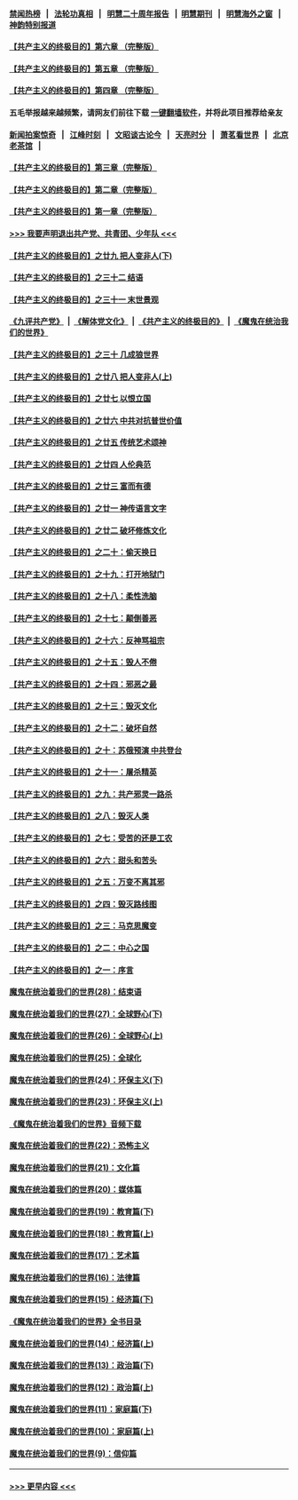 #### [禁闻热榜](热点新闻.md?=0)  &nbsp;&nbsp;|&nbsp;&nbsp; [法轮功真相](https://github.com/gfw-breaker/truth/blob/master/README.md?=0) &nbsp;&nbsp;|&nbsp;&nbsp; [明慧二十周年报告](https://github.com/gfw-breaker/mh-reports/blob/master/README.md?=0) &nbsp;&nbsp;|&nbsp;&nbsp;[明慧期刊](https://github.com/gfw-breaker/mh-qikan) &nbsp;&nbsp;|&nbsp;&nbsp; [明慧海外之窗](https://github.com/gfw-breaker/mh-news/blob/master/README.md?=0) &nbsp;&nbsp;|&nbsp;&nbsp; [神韵特别报道](https://github.com/gfw-breaker/mh-news/blob/master/shenyun.md?=0)
#### [【共产主义的终极目的】第六章 （完整版）](../pages/nsc422/n11428913.md?t=03150102) 
#### [【共产主义的终极目的】第五章 （完整版）](../pages/nsc422/n11428912.md?t=03150102) 
#### [【共产主义的终极目的】第四章 （完整版）](../pages/nsc422/n11428907.md?t=03150102) 
#### 五毛举报越来越频繁，请网友们前往下载 [一键翻墙软件](https://github.com/gfw-breaker/ssr-accounts)，并将此项目推荐给亲友
#### [新闻拍案惊奇](https://github.com/gfw-breaker/banned-news/blob/master/pages/link4.md) &nbsp;&nbsp;|&nbsp;&nbsp; [江峰时刻](https://github.com/gfw-breaker/banned-news/blob/master/pages/link4.md) &nbsp;&nbsp;|&nbsp;&nbsp; [文昭谈古论今](https://github.com/gfw-breaker/banned-news/blob/master/pages/link4.md) &nbsp;&nbsp;|&nbsp;&nbsp; [天亮时分](https://github.com/gfw-breaker/banned-news/blob/master/pages/link4.md) &nbsp;&nbsp;|&nbsp;&nbsp; [萧茗看世界](https://github.com/gfw-breaker/banned-news/blob/master/pages/link4.md) &nbsp;&nbsp;|&nbsp;&nbsp; [北京老茶馆](https://github.com/gfw-breaker/banned-news/blob/master/pages/link4.md) &nbsp;&nbsp;|&nbsp;&nbsp; 
#### [【共产主义的终极目的】第三章（完整版）](../pages/nsc422/n11428848.md?t=03150102) 
#### [【共产主义的终极目的】第二章（完整版）](../pages/nsc422/n11428831.md?t=03150102) 
#### [【共产主义的终极目的】第一章（完整版）](../pages/nsc422/n11417651.md?t=03150102) 
#### [>>> 我要声明退出共产党、共青团、少年队 <<<](https://github.com/begood0513/goodnews/blob/master/quit/letter.md) 
#### [【共产主义的终极目的】之廿九 把人变非人(下)](../pages/nsc422/n11344140.md?t=03150102) 
#### [【共产主义的终极目的】之三十二 结语](../pages/nsc422/n11360535.md?t=03150102) 
#### [【共产主义的终极目的】之三十一 末世景观](../pages/nsc422/n11351129.md?t=03150102) 
#### [《九评共产党》](https://github.com/begood0513/9ping.md/blob/master/README.md) &nbsp;|&nbsp; [《解体党文化》](../../../../jtdwh.md/blob/master/README.md)  &nbsp;|&nbsp; [《共产主义的终极目的》](../../../../gczydzjmd.md/blob/master/README.md) &nbsp;|&nbsp; [《魔鬼在统治我们的世界》](../../../../mgztzwmdsj.md/blob/master/README.md) 
#### [【共产主义的终极目的】之三十 几成狼世界](../pages/nsc422/n11348280.md?t=03150102) 
#### [【共产主义的终极目的】之廿八 把人变非人(上)](../pages/nsc422/n11340492.md?t=03150102) 
#### [【共产主义的终极目的】之廿七 以恨立国](../pages/nsc422/n11336944.md?t=03150102) 
#### [【共产主义的终极目的】之廿六 中共对抗普世价值](../pages/nsc422/n11324785.md?t=03150102) 
#### [【共产主义的终极目的】之廿五 传统艺术颂神](../pages/nsc422/n11296396.md?t=03150102) 
#### [【共产主义的终极目的】之廿四 人伦典范](../pages/nsc422/n11296397.md?t=03150102) 
#### [【共产主义的终极目的】之廿三 富而有德](../pages/nsc422/n11283598.md?t=03150102) 
#### [【共产主义的终极目的】之廿一 神传语言文字](../pages/nsc422/n11263265.md?t=03150102) 
#### [【共产主义的终极目的】之廿二 破坏修炼文化](../pages/nsc422/n11245728.md?t=03150102) 
#### [【共产主义的终极目的】之二十：偷天换日](../pages/nsc422/n11238846.md?t=03150102) 
#### [【共产主义的终极目的】之十九：打开地狱门](../pages/nsc422/n11206376.md?t=03150102) 
#### [【共产主义的终极目的】之十八：柔性洗脑](../pages/nsc422/n11199994.md?t=03150102) 
#### [【共产主义的终极目的】之十七：颠倒善恶](../pages/nsc422/n11179782.md?t=03150102) 
#### [【共产主义的终极目的】之十六：反神骂祖宗](../pages/nsc422/n11166798.md?t=03150102) 
#### [【共产主义的终极目的】之十五：毁人不倦](../pages/nsc422/n11166792.md?t=03150102) 
#### [【共产主义的终极目的】之十四：邪恶之最](../pages/nsc422/n11150249.md?t=03150102) 
#### [【共产主义的终极目的】之十三：毁灭文化](../pages/nsc422/n11135227.md?t=03150102) 
#### [【共产主义的终极目的】之十二：破坏自然](../pages/nsc422/n11135214.md?t=03150102) 
#### [【共产主义的终极目的】之十：苏俄预演 中共登台](../pages/nsc422/n11118424.md?t=03150102) 
#### [【共产主义的终极目的】之十一：屠杀精英](../pages/nsc422/n11118442.md?t=03150102) 
#### [【共产主义的终极目的】之九：共产邪灵一路杀](../pages/nsc422/n11114139.md?t=03150102) 
#### [【共产主义的终极目的】之八：毁灭人类](../pages/nsc422/n11108503.md?t=03150102) 
#### [【共产主义的终极目的】之七：受苦的还是工农](../pages/nsc422/n11101809.md?t=03150102) 
#### [【共产主义的终极目的】之六：甜头和苦头](../pages/nsc422/n11096971.md?t=03150102) 
#### [【共产主义的终极目的】之五：万变不离其邪](../pages/nsc422/n11091285.md?t=03150102) 
#### [【共产主义的终极目的】之四：毁灭路线图](../pages/nsc422/n11086284.md?t=03150102) 
#### [【共产主义的终极目的】之三：马克思魔变](../pages/nsc422/n11061941.md?t=03150102) 
#### [【共产主义的终极目的】之二：中心之国](../pages/nsc422/n11047728.md?t=03150102) 
#### [【共产主义的终极目的】之一：序言](../pages/nsc422/n11086077.md?t=03150102) 
#### [魔鬼在统治着我们的世界(28)：结束语](../pages/nsc422/n10936246.md?t=03150102) 
#### [魔鬼在统治着我们的世界(27)：全球野心(下)](../pages/nsc422/n10928319.md?t=03150102) 
#### [魔鬼在统治着我们的世界(26)：全球野心(上)](../pages/nsc422/n10900318.md?t=03150102) 
#### [魔鬼在统治着我们的世界(25)：全球化](../pages/nsc422/n10788205.md?t=03150102) 
#### [魔鬼在统治着我们的世界(24)：环保主义(下)](../pages/nsc422/n10695307.md?t=03150102) 
#### [魔鬼在统治着我们的世界(23)：环保主义(上)](../pages/nsc422/n10688613.md?t=03150102) 
#### [《魔鬼在统治着我们的世界》音频下载](../pages/nsc422/n10635553.md?t=03150102) 
#### [魔鬼在统治着我们的世界(22)：恐怖主义](../pages/nsc422/n10614727.md?t=03150102) 
#### [魔鬼在统治着我们的世界(21)：文化篇](../pages/nsc422/n10597706.md?t=03150102) 
#### [魔鬼在统治着我们的世界(20)：媒体篇](../pages/nsc422/n10586579.md?t=03150102) 
#### [魔鬼在统治着我们的世界(19)：教育篇(下)](../pages/nsc422/n10564808.md?t=03150102) 
#### [魔鬼在统治着我们的世界(18)：教育篇(上)](../pages/nsc422/n10526970.md?t=03150102) 
#### [魔鬼在统治着我们的世界(17)：艺术篇](../pages/nsc422/n10499093.md?t=03150102) 
#### [魔鬼在统治着我们的世界(16)：法律篇](../pages/nsc422/n10485969.md?t=03150102) 
#### [魔鬼在统治着我们的世界(15)：经济篇(下)](../pages/nsc422/n10469975.md?t=03150102) 
#### [《魔鬼在统治着我们的世界》全书目录](../pages/nsc422/n10464261.md?t=03150102) 
#### [魔鬼在统治着我们的世界(14)：经济篇(上)](../pages/nsc422/n10457370.md?t=03150102) 
#### [魔鬼在统治着我们的世界(13)：政治篇(下)](../pages/nsc422/n10448270.md?t=03150102) 
#### [魔鬼在统治着我们的世界(12)：政治篇(上)](../pages/nsc422/n10444576.md?t=03150102) 
#### [魔鬼在统治着我们的世界(11)：家庭篇(下)](../pages/nsc422/n10440961.md?t=03150102) 
#### [魔鬼在统治着我们的世界(10)：家庭篇(上)](../pages/nsc422/n10435448.md?t=03150102) 
#### [魔鬼在统治着我们的世界(9)：信仰篇](../pages/nsc422/n10432159.md?t=03150102) 

----
#### [ >>> 更早内容 <<< ](../indexes/nsc422-earlier.md)
